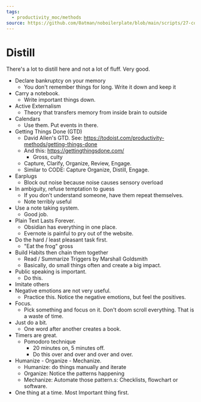 ```yaml
---
tags:
  - productivity_moc/methods
source: https://github.com/0atman/noboilerplate/blob/main/scripts/27-coping-mechanisms.md
---
```



# Distill

There's a lot to distill here and not a lot of fluff. Very good.

* Declare bankruptcy on your memory
	* You don't remember things for long. Write it down and keep it
* Carry a notebook. 
	* Write important things down. 
* Active Externalism
	* Theory that transfers memory from inside brain to outside
* Calendars 
	* Use them. Put events in there.
* Getting Things Done (GTD)
	* David Allen's GTD. See: https://todoist.com/productivity-methods/getting-things-done
	* And this: https://gettingthingsdone.com/
		* Gross, culty
	* Capture, Clarify, Organize, Review, Engage.
	* Similar to CODE: Capture Organize, Distill, Engage. 
* Earplugs
	* Block out noise because noise causes sensory overload
* In ambiguity, refuse temptation to guess
	* If you don't understand someone, have them repeat themselves.
	* Note terribly useful
* Use a note taking system. 
	* Good job.
* Plain Text Lasts Forever.
	* Obsidian has everything in one place. 
	* Evernote is painful to pry out of the website.
* Do the hard / least pleasant task first.
	* "Eat the frog" gross
* Build Habits then chain them together
	* Read / Summarize Triggers by Marshall Goldsmith
	* Basically, do small things often and create a big impact.
* Public speaking is important.
	* Do this.
* Imitate others
* Negative emotions are not very useful.
	* Practice this. Notice the negative emotions, but feel the positives.
* Focus.
	* Pick something and focus on it. Don't doom scroll everything. That is a waste of time.
* Just do a bit.
	* One word after another creates a book.
* Timers are great.
	* Pomodoro technique
		* 20 minutes on, 5 minutes off. 
		* Do this over and over and over and over.
* Humanize - Organize - Mechanize.
	* Humanize: do things manually and iterate
	* Organize: Notice the patterns happening
	* Mechanize: Automate those pattern.s: Checklists, flowchart or software.
* One thing at a time. Most Important thing first.